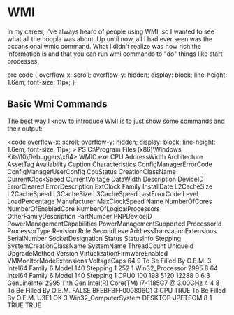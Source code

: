 # WMI

In my career, I've always heard of people using WMI, so I wanted to see what all the hoopla was about.  Up until now, all I had ever seen was the occansional wmic command.  What I didn't realize was how rich the information is and that you can run wmi commands to "do" things like start processes.


<css>
pre code {
    overflow-x: scroll;
    overflow-y: hidden;
    display: block;
    line-height: 1.6em;
font-size: 11px;
}
</css>

## Basic Wmi Commands
The best way I know to introduce WMI is to just show some commands and their output:

<code overflow-x: scroll; overflow-y: hidden; display: block; line-height: 1.6em; font-size: 11px; >
PS C:\Program Files (x86)\Windows Kits\10\Debuggers\x64> WMIC.exe CPU
AddressWidth  Architecture  AssetTag                Availability  Caption                                Characteristics  ConfigManagerErrorCode  ConfigManagerUserConfig  CpuStatus  CreationClassName  CurrentClockSpeed  CurrentVoltage  DataWidth  Description                            DeviceID  ErrorCleared  ErrorDescription  ExtClock  Family  InstallDate  L2CacheSize  L2CacheSpeed  L3CacheSize  L3CacheSpeed  LastErrorCode  Level  LoadPercentage  Manufacturer  MaxClockSpeed  Name                                            NumberOfCores  NumberOfEnabledCore  NumberOfLogicalProcessors  OtherFamilyDescription  PartNumber              PNPDeviceID  PowerManagementCapabilities  PowerManagementSupported  ProcessorId       ProcessorType  Revision  Role  SecondLevelAddressTranslationExtensions  SerialNumber            SocketDesignation  Status  StatusInfo  Stepping  SystemCreationClassName  SystemName       ThreadCount  UniqueId  UpgradeMethod  Version  VirtualizationFirmwareEnabled  VMMonitorModeExtensions  VoltageCaps
64            9             To Be Filled By O.E.M.  3             Intel64 Family 6 Model 140 Stepping 1  252                                                               1          Win32_Processor    2995               8
64         Intel64 Family 6 Model 140 Stepping 1  CPU0                                      100       198                  5120                       12288        0                            6      3               GenuineIntel  2995           11th Gen Intel(R) Core(TM) i7-1185G7 @ 3.00GHz  4              4                    8                                                  To Be Filled By O.E.M.                                            FALSE                     BFEBFBFF000806C1  3                        CPU   TRUE                                     To Be Filled By O.E.M.  U3E1               OK      3                     Win32_ComputerSystem     DESKTOP-JPETSOM  8                      1                       TRUE                           TRUE
</code>
